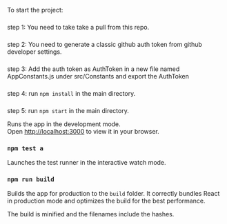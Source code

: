 To start the project:
###
step 1: You need to take take a pull from this repo.
###
step 2: You need to generate a classic github auth token from github developer settings.
###
step 3: Add the auth token as AuthToken in a new file named AppConstants.js under src/Constants and export the AuthToken
###
step 4: run `npm install` in the main directory.
###
step 5: run `npm start` in the main directory.

Runs the app in the development mode.\
Open [http://localhost:3000](http://localhost:3000) to view it in your browser.

### `npm test a`

Launches the test runner in the interactive watch mode.


### `npm run build`

Builds the app for production to the `build` folder.
It correctly bundles React in production mode and optimizes the build for the best performance.

The build is minified and the filenames include the hashes.
